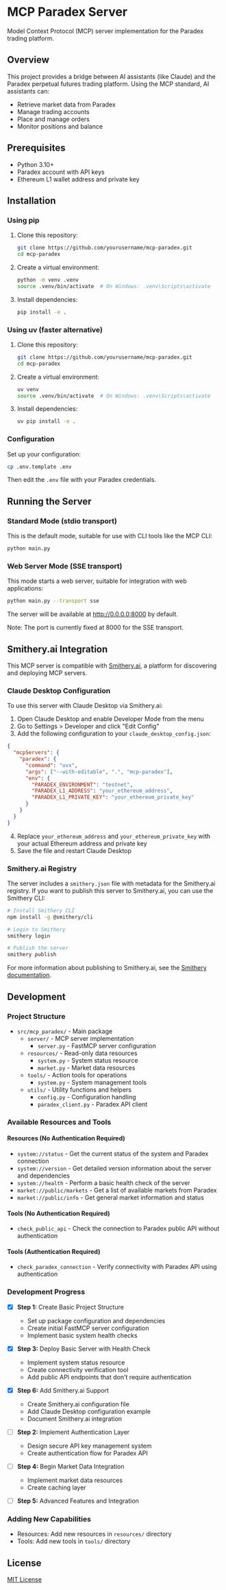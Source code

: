 # MCP Paradex Server

Model Context Protocol (MCP) server implementation for the Paradex trading platform.

## Overview

This project provides a bridge between AI assistants (like Claude) and the Paradex perpetual futures trading platform. Using the MCP standard, AI assistants can:

- Retrieve market data from Paradex
- Manage trading accounts
- Place and manage orders
- Monitor positions and balance

## Prerequisites

- Python 3.10+
- Paradex account with API keys
- Ethereum L1 wallet address and private key

## Installation

### Using pip

1. Clone this repository:
   ```bash
   git clone https://github.com/yourusername/mcp-paradex.git
   cd mcp-paradex
   ```

2. Create a virtual environment:
   ```bash
   python -m venv .venv
   source .venv/bin/activate  # On Windows: .venv\Scripts\activate
   ```

3. Install dependencies:
   ```bash
   pip install -e .
   ```

### Using uv (faster alternative)

1. Clone this repository:
   ```bash
   git clone https://github.com/yourusername/mcp-paradex.git
   cd mcp-paradex
   ```

2. Create a virtual environment:
   ```bash
   uv venv
   source .venv/bin/activate  # On Windows: .venv\Scripts\activate
   ```

3. Install dependencies:
   ```bash
   uv pip install -e .
   ```

### Configuration

Set up your configuration:
```bash
cp .env.template .env
```
Then edit the `.env` file with your Paradex credentials.

## Running the Server

### Standard Mode (stdio transport)

This is the default mode, suitable for use with CLI tools like the MCP CLI:

```bash
python main.py
```

### Web Server Mode (SSE transport)

This mode starts a web server, suitable for integration with web applications:

```bash
python main.py --transport sse
```

The server will be available at http://0.0.0.0:8000 by default.

Note: The port is currently fixed at 8000 for the SSE transport.

## Smithery.ai Integration

This MCP server is compatible with [Smithery.ai](https://smithery.ai/), a platform for discovering and deploying MCP servers.

### Claude Desktop Configuration

To use this server with Claude Desktop via Smithery.ai:

1. Open Claude Desktop and enable Developer Mode from the menu
2. Go to Settings > Developer and click "Edit Config"
3. Add the following configuration to your `claude_desktop_config.json`:

```json
{
  "mcpServers": {
    "paradex": {
      "command": "uvx",
      "args": ["--with-editable", ".", "mcp-paradex"],
      "env": {
        "PARADEX_ENVIRONMENT": "testnet",
        "PARADEX_L1_ADDRESS": "your_ethereum_address",
        "PARADEX_L1_PRIVATE_KEY": "your_ethereum_private_key"
      }
    }
  }
}
```

4. Replace `your_ethereum_address` and `your_ethereum_private_key` with your actual Ethereum address and private key
5. Save the file and restart Claude Desktop

### Smithery.ai Registry

The server includes a `smithery.json` file with metadata for the Smithery.ai registry. If you want to publish this server to Smithery.ai, you can use the Smithery CLI:

```bash
# Install Smithery CLI
npm install -g @smithery/cli

# Login to Smithery
smithery login

# Publish the server
smithery publish
```

For more information about publishing to Smithery.ai, see the [Smithery documentation](https://smithery.ai/docs).

## Development

### Project Structure

- `src/mcp_paradex/` - Main package
  - `server/` - MCP server implementation
    - `server.py` - FastMCP server configuration
  - `resources/` - Read-only data resources
    - `system.py` - System status resource
    - `market.py` - Market data resources
  - `tools/` - Action tools for operations
    - `system.py` - System management tools
  - `utils/` - Utility functions and helpers
    - `config.py` - Configuration handling
    - `paradex_client.py` - Paradex API client

### Available Resources and Tools

#### Resources (No Authentication Required)

- `system://status` - Get the current status of the system and Paradex connection
- `system://version` - Get detailed version information about the server and dependencies
- `system://health` - Perform a basic health check of the server
- `market://public/markets` - Get a list of available markets from Paradex
- `market://public/info` - Get general market information and status

#### Tools (No Authentication Required)

- `check_public_api` - Check the connection to Paradex public API without authentication

#### Tools (Authentication Required)

- `check_paradex_connection` - Verify connectivity with Paradex API using authentication

### Development Progress

- [x] **Step 1:** Create Basic Project Structure
  - Set up package configuration and dependencies
  - Create initial FastMCP server configuration
  - Implement basic system health checks

- [x] **Step 3:** Deploy Basic Server with Health Check
  - Implement system status resource
  - Create connectivity verification tool
  - Add public API endpoints that don't require authentication

- [x] **Step 6:** Add Smithery.ai Support
  - Create Smithery.ai configuration file
  - Add Claude Desktop configuration example
  - Document Smithery.ai integration

- [ ] **Step 2:** Implement Authentication Layer
  - Design secure API key management system
  - Create authentication flow for Paradex API

- [ ] **Step 4:** Begin Market Data Integration
  - Implement market data resources
  - Create caching layer

- [ ] **Step 5:** Advanced Features and Integration

### Adding New Capabilities

- Resources: Add new resources in `resources/` directory
- Tools: Add new tools in `tools/` directory

## License

[MIT License](LICENSE)
